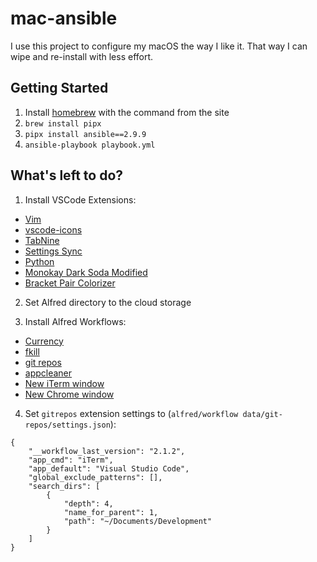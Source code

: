 # mac-ansible

I use this project to configure my macOS the way I like it. That way I can wipe
and re-install with less effort.

## Getting Started

1. Install [homebrew](http://brew.sh/) with the command from the site
2. `brew install pipx`
3. `pipx install ansible==2.9.9`
4. `ansible-playbook playbook.yml`

## What's left to do?

1. Install VSCode Extensions:

-   [Vim](https://marketplace.visualstudio.com/items?itemName=vscodevim.vim)
-   [vscode-icons](https://marketplace.visualstudio.com/items?itemName=vscode-icons-team.vscode-icons)
-   [TabNine](https://marketplace.visualstudio.com/items?itemName=TabNine.tabnine-vscode)
-   [Settings Sync](https://marketplace.visualstudio.com/items?itemName=Shan.code-settings-sync)
-   [Python](https://marketplace.visualstudio.com/items?itemName=ms-python.python)
-   [Monokay Dark Soda Modified](https://marketplace.visualstudio.com/items?itemName=DengSir.monokai-dark-soda-modified)
-   [Bracket Pair Colorizer](https://marketplace.visualstudio.com/items?itemName=CoenraadS.bracket-pair-colorizer)

2. Set Alfred directory to the cloud storage

3. Install Alfred Workflows:

-   [Currency](https://github.com/jin5354/alfred3-workflow-CurrencyConvert)
-   [fkill](https://github.com/SamVerschueren/alfred-fkill#readme)
-   [git repos](https://github.com/deanishe/alfred-repos)
-   [appcleaner](https://github.com/asendra/mac-app-configs/blob/master/alfred-workflows/alfred-appcleaner.alfredworkflow)
-   [New iTerm window](https://github.com/miromannino/alfred-new-terminal-window)
-   [New Chrome window](https://github.com/caiogondim/alfred-chrome-window-workflow)

4. Set `gitrepos` extension settings to (`alfred/workflow data/git-repos/settings.json`):

```
{
	"__workflow_last_version": "2.1.2",
	"app_cmd": "iTerm",
	"app_default": "Visual Studio Code",
	"global_exclude_patterns": [],
	"search_dirs": [
		{
			"depth": 4,
			"name_for_parent": 1,
			"path": "~/Documents/Development"
		}
	]
}
```
